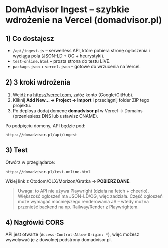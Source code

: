 # DomAdvisor Ingest – szybkie wdrożenie na Vercel (domadvisor.pl)

## 1) Co dostajesz
- `/api/ingest.js` – serwerless API, które pobiera stronę ogłoszenia i wyciąga pola (JSON-LD + OG + heurystyki).
- `test-online.html` – prosta strona do testu LIVE.
- `package.json` + `vercel.json` – gotowe do wrzucenia na Vercel.

## 2) 3 kroki wdrożenia
1. Wejdź na https://vercel.com, załóż konto (Google/GitHub).
2. Kliknij **Add New… → Project → Import** i przeciągnij folder ZIP tego projektu.
3. Po deployu dodaj domenę **domadvisor.pl** w Vercel → Domains (przeniesiesz DNS lub ustawisz CNAME).

Po podpięciu domeny, API będzie pod:
```
https://domadvisor.pl/api/ingest
```

## 3) Test
Otwórz w przeglądarce:
```
https://domadvisor.pl/test-online.html
```
Wklej link z Otodom/OLX/Morizon/Gratka → **POBIERZ DANE**.

> Uwaga: to API nie używa Playwright (działa na fetch + cheerio). Większość ogłoszeń ma JSON-LD/OG, więc zadziała. Część ogłoszeń może wymagać mocniejszego renderowania JS – wtedy można przenieść backend na np. Railway/Render z Playwrightem.

## 4) Nagłówki CORS
API jest otwarte (`Access-Control-Allow-Origin: *`), więc możesz wywoływać je z dowolnej podstrony domadvisor.pl.
